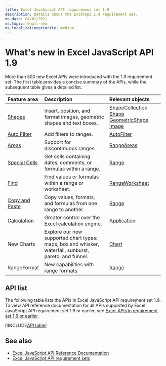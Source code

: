 ```yaml
---
title: Excel JavaScript API requirement set 1.9
description: Details about the ExcelApi 1.9 requirement set.
ms.date: 04/01/2021
ms.topic: whats-new
ms.localizationpriority: medium
---
```


# What's new in Excel JavaScript API 1.9

More than 500 new Excel APIs were introduced with the 1.9 requirement set. The first table provides a concise summary of the APIs, while the subsequent table gives a detailed list.

| Feature area | Description | Relevant objects |
|:--- |:--- |:--- |
| [Shapes](/office/dev/add-ins/excel/excel-add-ins-shapes) | Insert, position, and format images, geometric shapes and text boxes. | [ShapeCollection](/javascript/api/excel/excel.shapecollection) [Shape](/javascript/api/excel/excel.shape) [GeometricShape](/javascript/api/excel/excel.geometricshape)  [Image](/javascript/api/excel/excel.image) |
| [Auto Filter](/office/dev/add-ins/excel/excel-add-ins-worksheets#filter-data) | Add filters to ranges. | [AutoFilter](/javascript/api/excel/excel.autofilter) |
| [Areas](/office/dev/add-ins/excel/excel-add-ins-multiple-ranges) | Support for discontinuous ranges. | [RangeAreas](/javascript/api/excel/excel.rangeareas) |
| [Special Cells](/office/dev/add-ins/excel/excel-add-ins-multiple-ranges#get-special-cells-from-multiple-ranges) | Get cells containing dates, comments, or formulas within a range. | [Range](/javascript/api/excel/excel.range#getspecialcells-celltype--cellvaluetype-)|
| [Find](/office/dev/add-ins/excel/excel-add-ins-ranges-string-match) | Find values or formulas within a range or worksheet. | [Range](/javascript/api/excel/excel.range#find-text--criteria-)[Worksheet](/javascript/api/excel/excel.worksheet#findall-text--criteria-) |
| [Copy and Paste](/office/dev/add-ins/excel/excel-add-ins-ranges-cut-copy-paste) | Copy values, formats, and formulas from one range to another. | [Range](/javascript/api/excel/excel.range#copyfrom-sourcerange--copytype--skipblanks--transpose-) |
| [Calculation](/office/dev/add-ins/excel/performance#suspend-calculation-temporarily) | Greater control over the Excel calculation engine. | [Application](/javascript/api/excel/excel.application) |
| New Charts | Explore our new supported chart types: maps, box and whisker, waterfall, sunburst, pareto. and funnel. | [Chart](/javascript/api/excel/excel.charttype) |
| RangeFormat | New capabilities with range formats. | [Range](/javascript/api/excel/excel.rangeformat) |

## API list

The following table lists the APIs in Excel JavaScript API requirement set 1.9. To view API reference documentation for all APIs supported by Excel JavaScript API requirement set 1.9 or earlier, see [Excel APIs in requirement set 1.9 or earlier](/javascript/api/excel?view=excel-js-1.9&preserve-view=true).

[!INCLUDE[API table](../../includes/excel-1_9.md)]

## See also

- [Excel JavaScript API Reference Documentation](/javascript/api/excel?view=excel-js-1.9&preserve-view=true)
- [Excel JavaScript API requirement sets](excel-api-requirement-sets.md)
